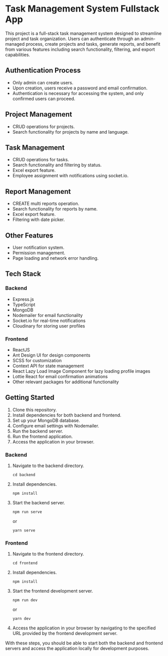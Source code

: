 # Task Management System Fullstack App

This project is a full-stack task management system designed to streamline project and task organization. Users can authenticate through an admin-managed process, create projects and tasks, generate reports, and benefit from various features including search functionality, filtering, and export capabilities.

## Authentication Process

- Only admin can create users.
- Upon creation, users receive a password and email confirmation.
- Authentication is necessary for accessing the system, and only confirmed users can proceed.

## Project Management

- CRUD operations for projects.
- Search functionality for projects by name and language.

## Task Management

- CRUD operations for tasks.
- Search functionality and filtering by status.
- Excel export feature.
- Employee assignment with notifications using socket.io.

## Report Management

- CREATE multi reports operation.
- Search functionality for reports by name.
- Excel export feature.
- Filtering with date picker.

## Other Features

- User notification system.
- Permission management.
- Page loading and network error handling.

## Tech Stack

### Backend

- Express.js
- TypeScript
- MongoDB
- Nodemailer for email functionality
- Socket.io for real-time notifications
- Cloudinary for storing user profiles

### Frontend

- ReactJS
- Ant Design UI for design components
- SCSS for customization
- Context API for state management
- React Lazy Load Image Component for lazy loading profile images
- Lottie React for email confirmation animations
- Other relevant packages for additional functionality

## Getting Started

1. Clone this repository.
2. Install dependencies for both backend and frontend.
3. Set up your MongoDB database.
4. Configure email settings with Nodemailer.
5. Run the backend server.
6. Run the frontend application.
7. Access the application in your browser.

### Backend

1. Navigate to the backend directory.
   ```
   cd backend
   ```

2. Install dependencies.
   ```
   npm install
   ```

3. Start the backend server.
   ```
   npm run serve
   ```
   or
   ```
   yarn serve
   ```

### Frontend

1. Navigate to the frontend directory.
   ```
   cd frontend
   ```

2. Install dependencies.
   ```
   npm install
   ```

3. Start the frontend development server.
   ```
   npm run dev
   ```
   or
   ```
   yarn dev
   ```

4. Access the application in your browser by navigating to the specified URL provided by the frontend development server.

With these steps, you should be able to start both the backend and frontend servers and access the application locally for development purposes.
